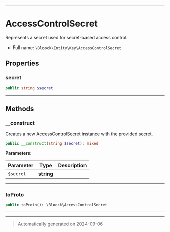 ***

# AccessControlSecret

Represents a secret used for secret-based access control.



* Full name: `\Bloock\Entity\Key\AccessControlSecret`



## Properties


### secret



```php
public string $secret
```






***

## Methods


### __construct

Creates a new AccessControlSecret instance with the provided secret.

```php
public __construct(string $secret): mixed
```








**Parameters:**

| Parameter | Type | Description |
|-----------|------|-------------|
| `$secret` | **string** |  |





***

### toProto



```php
public toProto(): \Bloock\AccessControlSecret
```












***


***
> Automatically generated on 2024-09-06
